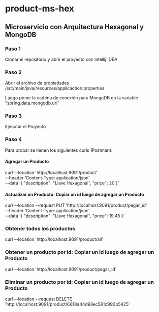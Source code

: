 # product-ms-hex
## Microservicio con Arquitectura Hexagonal y MongoDB
### Paso 1
Clonar el repositorio y abrir el proyecto con Intellij IDEA

### Paso 2
Abrir el archivo de propiedades /src/main/java/resources/applicaction.properties

Luego poner la cadena de conexión para MongoDB en la variable "spring.data.mongodb.uri"

### Paso 3
Ejecutar el Proyecto

### Paso 4
Para probar se tienen los siguientes curls (Postman):

#### Agregar un Producto
curl --location 'http://localhost:9091/product' \
--header 'Content-Type: application/json' \
--data '{
"description": "Llave Hexagonal",
"price": 20
}'

#### Actualizar un Producto: Copiar un id luego de agregar un Producto
curl --location --request PUT 'http://localhost:9091/product/pegar_id' \
--header 'Content-Type: application/json' \
--data '{
"description": "Llave Hexagonal",
"price": 19.45
}'

### Obtener todos los productos
curl --location 'http://localhost:9091/product/all'

### Obtener un producto por id: Copiar un id luego de agregar un Producto
curl --location 'http://localhost:9091/product/pegar_id'

### Eliminar un producto por id: Copiar un id luego de agregar un Producto
curl --location --request DELETE 'http://localhost:9091/product/6618a44d98ec581c990b5425'
